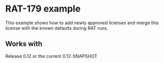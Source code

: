 # RAT-179 example

This example shows how to add newly approved licenses and merge this license with the known defaults during RAT runs.

## Works with

Release 0.12 or the current 0.12-SNAPSHOT

